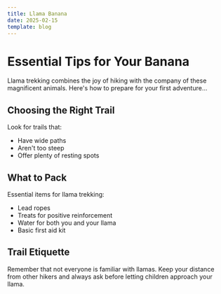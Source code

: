 ```yaml
---
title: Llama Banana
date: 2025-02-15
template: blog
---
```


# Essential Tips for Your Banana

Llama trekking combines the joy of hiking with the company of these magnificent animals. Here's how to prepare for your first adventure...

## Choosing the Right Trail

Look for trails that:
- Have wide paths
- Aren't too steep
- Offer plenty of resting spots

## What to Pack

Essential items for llama trekking:
- Lead ropes
- Treats for positive reinforcement
- Water for both you and your llama
- Basic first aid kit

## Trail Etiquette

Remember that not everyone is familiar with llamas. Keep your distance from other hikers and always ask before letting children approach your llama. 